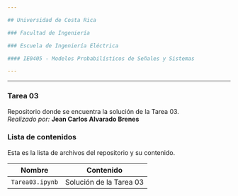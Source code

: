 ```yaml
---

## Universidad de Costa Rica

### Facultad de Ingeniería

### Escuela de Ingeniería Eléctrica

#### IE0405 - Modelos Probabilísticos de Señales y Sistemas

---
```

---

### Tarea 03
Repositorio donde se encuentra la solución de la Tarea 03.\
*Realizado por:* **Jean Carlos Alvarado Brenes**

### Lista de contenidos
Esta es la lista de archivos del repositorio y su contenido.

| Nombre | Contenido |
| ------ | ---- |
| `Tarea03.ipynb`  | Solución de la Tarea 03   |
